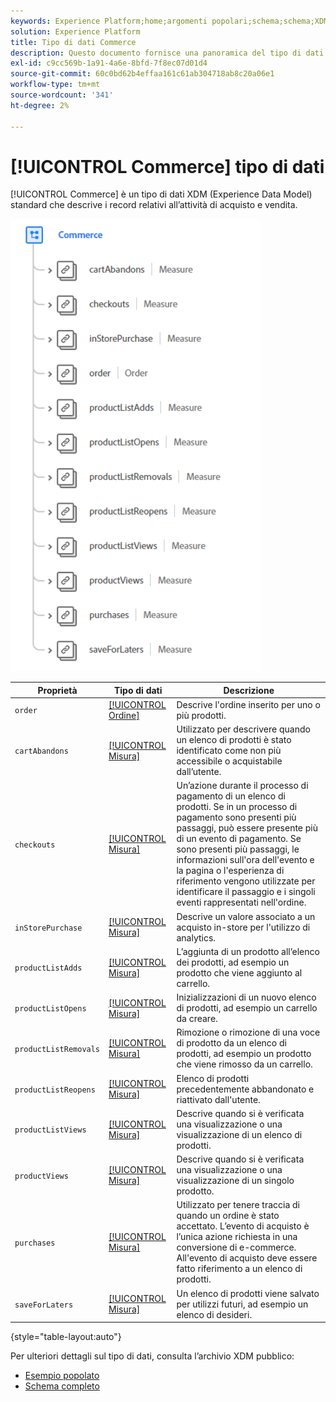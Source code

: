 ```yaml
---
keywords: Experience Platform;home;argomenti popolari;schema;schema;XDM;campi;schemi;schemi;commercio;tipo di dati;tipo di dati;tipo di dati;tipo di dati;
solution: Experience Platform
title: Tipo di dati Commerce
description: Questo documento fornisce una panoramica del tipo di dati Commerce Experience Data Model (XDM).
exl-id: c9cc569b-1a91-4a6e-8bfd-7f8ec07d01d4
source-git-commit: 60c0bd62b4effaa161c61ab304718ab8c20a06e1
workflow-type: tm+mt
source-wordcount: '341'
ht-degree: 2%

---
```


# [!UICONTROL Commerce] tipo di dati

[!UICONTROL Commerce] è un tipo di dati XDM (Experience Data Model) standard che descrive i record relativi all’attività di acquisto e vendita.

<img src="../images/data-types/commerce.PNG" width="400" /><br />

| Proprietà | Tipo di dati | Descrizione |
| --- | --- | --- |
| `order` | [[!UICONTROL Ordine]](./order.md) | Descrive l&#39;ordine inserito per uno o più prodotti. |
| `cartAbandons` | [[!UICONTROL Misura]](./measure.md) | Utilizzato per descrivere quando un elenco di prodotti è stato identificato come non più accessibile o acquistabile dall’utente. |
| `checkouts` | [[!UICONTROL Misura]](./measure.md) | Un’azione durante il processo di pagamento di un elenco di prodotti. Se in un processo di pagamento sono presenti più passaggi, può essere presente più di un evento di pagamento. Se sono presenti più passaggi, le informazioni sull&#39;ora dell&#39;evento e la pagina o l&#39;esperienza di riferimento vengono utilizzate per identificare il passaggio e i singoli eventi rappresentati nell&#39;ordine. |
| `inStorePurchase` | [[!UICONTROL Misura]](./measure.md) | Descrive un valore associato a un acquisto in-store per l&#39;utilizzo di analytics. |
| `productListAdds` | [[!UICONTROL Misura]](./measure.md) | L’aggiunta di un prodotto all’elenco dei prodotti, ad esempio un prodotto che viene aggiunto al carrello. |
| `productListOpens` | [[!UICONTROL Misura]](./measure.md) | Inizializzazioni di un nuovo elenco di prodotti, ad esempio un carrello da creare. |
| `productListRemovals` | [[!UICONTROL Misura]](./measure.md) | Rimozione o rimozione di una voce di prodotto da un elenco di prodotti, ad esempio un prodotto che viene rimosso da un carrello. |
| `productListReopens` | [[!UICONTROL Misura]](./measure.md) | Elenco di prodotti precedentemente abbandonato e riattivato dall&#39;utente. |
| `productListViews` | [[!UICONTROL Misura]](./measure.md) | Descrive quando si è verificata una visualizzazione o una visualizzazione di un elenco di prodotti. |
| `productViews` | [[!UICONTROL Misura]](./measure.md) | Descrive quando si è verificata una visualizzazione o una visualizzazione di un singolo prodotto. |
| `purchases` | [[!UICONTROL Misura]](./measure.md) | Utilizzato per tenere traccia di quando un ordine è stato accettato. L’evento di acquisto è l’unica azione richiesta in una conversione di e-commerce. All&#39;evento di acquisto deve essere fatto riferimento a un elenco di prodotti. |
| `saveForLaters` | [[!UICONTROL Misura]](./measure.md) | Un elenco di prodotti viene salvato per utilizzi futuri, ad esempio un elenco di desideri. |

{style=&quot;table-layout:auto&quot;}

Per ulteriori dettagli sul tipo di dati, consulta l’archivio XDM pubblico:

* [Esempio popolato](https://github.com/adobe/xdm/blob/master/components/datatypes/marketing/commerce.example.1.json)
* [Schema completo](https://github.com/adobe/xdm/blob/master/components/datatypes/marketing/commerce.schema.json)

